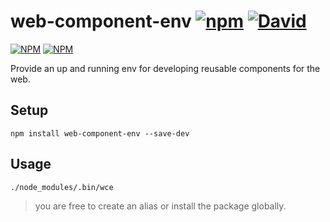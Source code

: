 # web-component-env [![npm](https://img.shields.io/npm/l/web-component-env.svg?style=flat-square)]() [![David](https://img.shields.io/david/nicolas-briemant/web-component-env.svg?style=flat-square)](https://david-dm.org/nicolas-briemant/web-component-env)

[![NPM](https://nodei.co/npm/web-component-env.png?downloads=true&downloadRank=true)](https://nodei.co/npm/web-component-env/)
[![NPM](https://nodei.co/npm-dl/web-component-env.png?months=6&height=3)](https://nodei.co/npm/web-component-env/)

Provide an up and running env for developing reusable components for the web.

## Setup

`npm install web-component-env --save-dev`

## Usage

`./node_modules/.bin/wce`

> you are free to create an alias or install the package globally.
